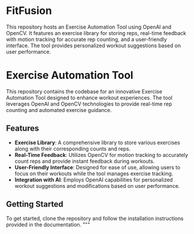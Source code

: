 # FitFusion
This repository hosts an Exercise Automation Tool using OpenAI and OpenCV. It features an exercise library for storing reps, real-time feedback with motion tracking for accurate rep counting, and a user-friendly interface. The tool provides personalized workout suggestions based on user performance. 
# Exercise Automation Tool

This repository contains the codebase for an innovative Exercise Automation Tool designed to enhance workout experiences. The tool leverages OpenAI and OpenCV technologies to provide real-time rep counting and automated exercise guidance.

## Features
- **Exercise Library**: A comprehensive library to store various exercises along with their corresponding counts and reps.
- **Real-Time Feedback**: Utilizes OpenCV for motion tracking to accurately count reps and provide instant feedback during workouts.
- **User-Friendly Interface**: Designed for ease of use, allowing users to focus on their workouts while the tool manages exercise tracking.
- **Integration with AI**: Employs OpenAI capabilities for personalized workout suggestions and modifications based on user performance.

## Getting Started
To get started, clone the repository and follow the installation instructions provided in the documentation.
"""
